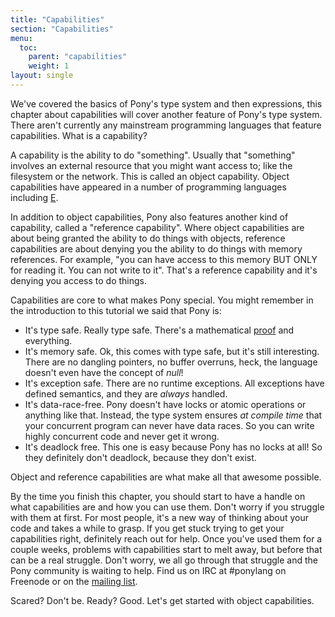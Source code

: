```yaml
---
title: "Capabilities"
section: "Capabilities"
menu:
  toc:
    parent: "capabilities"
    weight: 1
layout: single
---
```


We've covered the basics of Pony's type system and then expressions, this chapter about capabilities will cover another feature of Pony's type system. There aren't currently any mainstream programming languages that feature capabilities. What is a capability?

A capability is the ability to do "something". Usually that "something" involves an external resource that you might want access to; like the filesystem or the network. This is called an object capability. Object capabilities have appeared in a number of programming languages including [E](https://en.wikipedia.org/wiki/E_%28programming_language%29).

In addition to object capabilities, Pony also features another kind of capability, called a "reference capability". Where object capabilities are about being granted the ability to do things with objects, reference capabilities are about denying you the ability to do things with memory references. For example, "you can have access to this memory BUT ONLY for reading it. You can not write to it". That's a reference capability and it's denying you access to do things.

Capabilities are core to what makes Pony special. You might remember in the introduction to this tutorial we said that Pony is:

* It's type safe. Really type safe. There's a mathematical [proof](http://www.ponylang.org/media/papers/opsla237-clebsch.pdf) and everything.
* It's memory safe. Ok, this comes with type safe, but it's still interesting. There are no dangling pointers, no buffer overruns, heck, the language doesn't even have the concept of _null_!
* It's exception safe. There are no runtime exceptions. All exceptions have defined semantics, and they are _always_ handled.
* It's data-race-free. Pony doesn't have locks or atomic operations or anything like that. Instead, the type system ensures _at compile time_ that your concurrent program can never have data races. So you can write highly concurrent code and never get it wrong.
* It's deadlock free. This one is easy because Pony has no locks at all! So they definitely don't deadlock, because they don't exist.

Object and reference capabilities are what make all that awesome possible.

By the time you finish this chapter, you should start to have a handle on what capabilities are and how you can use them. Don't worry if you struggle with them at first. For most people, it's a new way of thinking about your code and takes a while to grasp. If you get stuck trying to get your capabilities right, definitely reach out for help. Once you've used them for a couple weeks, problems with capabilities start to melt away, but before that can be a real struggle. Don't worry, we all go through that struggle and the Pony community is waiting to help. Find us on IRC at #ponylang on Freenode or on the [mailing list](https://groups.io/g/pony+user).

Scared? Don't be. Ready? Good. Let's get started with object capabilities.
